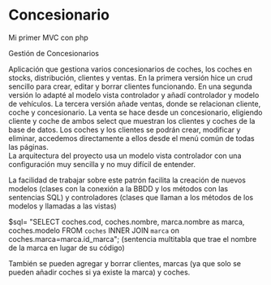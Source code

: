 # Concesionario
Mi primer MVC con php

Gestión de Concesionarios

Aplicación que gestiona varios concesionarios de coches, los coches en stocks, distribución, clientes y ventas.
En la primera versión hice un crud sencillo para crear, editar y borrar clientes funcionando. 
En una segunda versión lo adapté al modelo vista controlador y añadí controlador y modelo de vehículos. 
La tercera versión añade ventas, donde se relacionan cliente, coche y concesionario.
La venta se hace desde un concesionario, eligiendo cliente y coche de ambos select que muestran los clientes y coches de la base de datos.
Los coches y los clientes se podrán crear, modificar y eliminar, accedemos directamente a ellos desde el menú común de todas las páginas.  
La arquitectura del proyecto usa un modelo vista controlador con una configuración muy sencilla y no muy difícil de entender.

La facilidad de trabajar sobre este patrón facilita la creación de nuevos modelos (clases con la conexión a la BBDD y los métodos con las sentencias SQL) y controladores (clases que llaman a los métodos de los modelos y llamadas a las vistas)

 $sql= "SELECT coches.cod, coches.nombre, marca.nombre as marca, coches.modelo FROM `coches` INNER JOIN `marca` on coches.marca=marca.id_marca";
(sentencia  multitabla que trae el nombre de la marca en lugar de su código)

También se pueden agregar y borrar clientes, marcas (ya que solo se pueden añadir coches si ya existe la marca) y coches.
